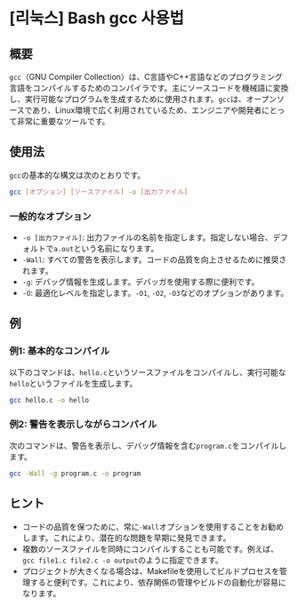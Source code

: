 # [리눅스] Bash gcc 사용법

## 概要
`gcc`（GNU Compiler Collection）は、C言語やC++言語などのプログラミング言語をコンパイルするためのコンパイラです。主にソースコードを機械語に変換し、実行可能なプログラムを生成するために使用されます。`gcc`は、オープンソースであり、Linux環境で広く利用されているため、エンジニアや開発者にとって非常に重要なツールです。

## 使用法
`gcc`の基本的な構文は次のとおりです。

```bash
gcc [オプション] [ソースファイル] -o [出力ファイル]
```

### 一般的なオプション
- `-o [出力ファイル]`: 出力ファイルの名前を指定します。指定しない場合、デフォルトで`a.out`という名前になります。
- `-Wall`: すべての警告を表示します。コードの品質を向上させるために推奨されます。
- `-g`: デバッグ情報を生成します。デバッガを使用する際に便利です。
- `-O`: 最適化レベルを指定します。`-O1`, `-O2`, `-O3`などのオプションがあります。

## 例
### 例1: 基本的なコンパイル
以下のコマンドは、`hello.c`というソースファイルをコンパイルし、実行可能な`hello`というファイルを生成します。

```bash
gcc hello.c -o hello
```

### 例2: 警告を表示しながらコンパイル
次のコマンドは、警告を表示し、デバッグ情報を含む`program.c`をコンパイルします。

```bash
gcc -Wall -g program.c -o program
```

## ヒント
- コードの品質を保つために、常に`-Wall`オプションを使用することをお勧めします。これにより、潜在的な問題を早期に発見できます。
- 複数のソースファイルを同時にコンパイルすることも可能です。例えば、`gcc file1.c file2.c -o output`のように指定できます。
- プロジェクトが大きくなる場合は、Makefileを使用してビルドプロセスを管理すると便利です。これにより、依存関係の管理やビルドの自動化が容易になります。